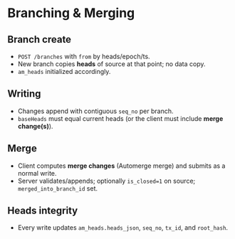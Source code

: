 # Branching & Merging

## Branch create

- `POST /branches` with `from` by heads/epoch/ts.
- New branch copies **heads** of source at that point; no data copy.
- `am_heads` initialized accordingly.

## Writing

- Changes append with contiguous `seq_no` per branch.
- `baseHeads` must equal current heads (or the client must include **merge
  change(s)**).

## Merge

- Client computes **merge changes** (Automerge merge) and submits as a normal
  write.
- Server validates/appends; optionally `is_closed=1` on source;
  `merged_into_branch_id` set.

## Heads integrity

- Every write updates `am_heads.heads_json`, `seq_no`, `tx_id`, and `root_hash`.
